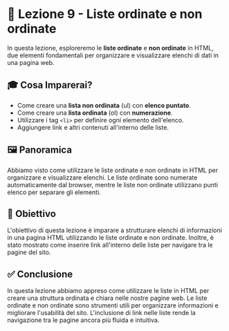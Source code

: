 # 📘 Lezione 9 - Liste ordinate e non ordinate

In questa lezione, esploreremo le **liste ordinate** e **non ordinate** in HTML, due elementi fondamentali per organizzare e visualizzare elenchi di dati in una pagina web.

## 🎓 Cosa Imparerai?

- Come creare una **lista non ordinata** (ul) con **elenco puntato**.
- Come creare una **lista ordinata** (ol) con **numerazione**.
- Utilizzare i tag `<li>` per definire ogni elemento dell'elenco.
- Aggiungere link e altri contenuti all'interno delle liste.

## 🖼️ Panoramica
Abbiamo visto come utilizzare le liste ordinate e non ordinate in HTML per organizzare e visualizzare elenchi. Le liste ordinate sono numerate automaticamente dal browser, mentre le liste non ordinate utilizzano punti elenco per separare gli elementi.

## 🎯 Obiettivo
L'obiettivo di questa lezione è imparare a strutturare elenchi di informazioni in una pagina HTML utilizzando le liste ordinate e non ordinate. Inoltre, è stato mostrato come inserire link all'interno delle liste per navigare tra le pagine del sito.

## ✅ Conclusione
In questa lezione abbiamo appreso come utilizzare le liste in HTML per creare una struttura ordinata e chiara nelle nostre pagine web. Le liste ordinate e non ordinate sono strumenti utili per organizzare informazioni e migliorare l'usabilità del sito. L'inclusione di link nelle liste rende la navigazione tra le pagine ancora più fluida e intuitiva.